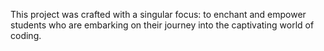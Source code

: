 This project was crafted with a singular focus: to enchant and empower students who are embarking on their journey into the captivating world of coding.




